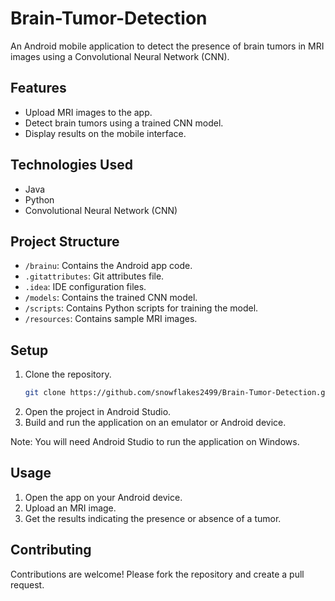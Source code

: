 # Brain-Tumor-Detection

An Android mobile application to detect the presence of brain tumors in MRI images using a Convolutional Neural Network (CNN).

## Features
- Upload MRI images to the app.
- Detect brain tumors using a trained CNN model.
- Display results on the mobile interface.

## Technologies Used
- Java
- Python
- Convolutional Neural Network (CNN)

## Project Structure
- `/brainu`: Contains the Android app code.
- `.gitattributes`: Git attributes file.
- `.idea`: IDE configuration files.
- `/models`: Contains the trained CNN model.
- `/scripts`: Contains Python scripts for training the model.
- `/resources`: Contains sample MRI images.

## Setup
1. Clone the repository.
   ```bash
   git clone https://github.com/snowflakes2499/Brain-Tumor-Detection.git
2. Open the project in Android Studio.
3. Build and run the application on an emulator or Android device.

Note: You will need Android Studio to run the application on Windows.

## Usage
1. Open the app on your Android device.
2. Upload an MRI image.
3. Get the results indicating the presence or absence of a tumor.

## Contributing
Contributions are welcome! Please fork the repository and create a pull request.
